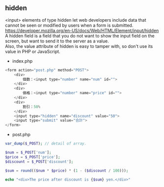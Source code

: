 ## hidden

\<input> elements of type hidden let web developers include data that cannot be seen or modified by users when a form is submitted.  
<https://developer.mozilla.org/en-US/docs/Web/HTML/Element/input/hidden>  
A hidden field is a field that you do not want to show the input field on the screen, but want to send it to the server as a value.  
Also, the value attribute of hidden is easy to tamper with, so don't use its value in PHP or JavaScript.  

- index.php

```php
<form action="post.php" method="POST">
	<div>
		個数：<input type="number" name="num" id="">
	</div>
	<div>
		価格：<input type="number" name="price" id="">
	</div>
	<div>
		割引：50%
	</div>
	<input type="hidden" name="discount" value="50">
	<input type="submit" value="合計">
</form>
```

- post.php

```php
var_dump($_POST); // detail of array.

$num = $_POST['num'];
$price = $_POST['price'];
$discount = $_POST['discount'];

$sum = round(($num * $price) * (1 - ($discount / 100)));

echo "<div>The price after discount is {$sum} yen.</div>"
```